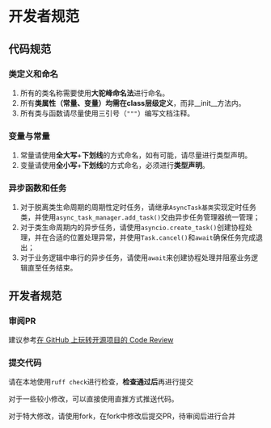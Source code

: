 # 开发者规范

## 代码规范

### 类定义和命名
1. 所有的类名称需要使用**大驼峰命名法**进行命名。
1. 所有**类属性（常量、变量）**均需**在class层级定义**，而非__init__方法内。
2. 所有类与函数请尽量使用三引号（`"""`）编写文档注释。

### 变量与常量
1. 常量请使用**全大写**+**下划线**的方式命名，如有可能，请尽量进行类型声明。
2. 变量请使用**全小写**+**下划线**的方式命名，必须进行**类型声明**。

### 异步函数和任务
1. 对于脱离类生命周期的周期性定时任务，请继承`AsyncTask基类`实现定时任务类，并使用`async_task_manager.add_task()`交由异步任务管理器统一管理；
2. 对于类生命周期内的异步任务，请使用`asyncio.create_task()`创建协程处理，并在合适的位置处理异常，并使用`Task.cancel()`和`await`确保任务完成退出；
3. 对于业务逻辑中串行的异步任务，请使用`await`来创建协程处理并阻塞业务逻辑直至任务结束。

## 开发者规范

### 审阅PR

建议参考[在 GitHub 上玩转开源项目的 Code Review](https://www.cnblogs.com/daniel-hutao/p/code_review.html)

### 提交代码

请在本地使用`ruff check`进行检查，**检查通过后**再进行提交

对于一些较小修改，可以直接使用直推方式推送代码。

对于特大修改，请使用fork，在fork中修改后提交PR，待审阅后进行合并